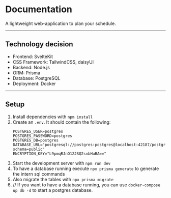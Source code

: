 # Documentation

A lightweight web-application to plan your schedule.

---

## Technology decision

- Frontend: SvelteKit
- CSS Framework: TailwindCSS, daisyUI
- Backend: Node.js
- ORM: Prisma
- Database: PostgreSQL
- Deployment: Docker

---

## Setup

1. Install dependencies with `npm install`
2. Create an `.env`. It should contain the following:
   ```dotenv
   POSTGRES_USER=postgres
   POSTGRES_PASSWORD=postgres
   POSTGRES_DB=postgres
   DATABASE_URL="postgresql://postgres:postgres@localhost:42187/postgres?schema=public"
   ENCRYPTION_KEY="L9pmqRJnO1ZJSQ2svbHuBA=="
   ```
3. Start the development server with `npm run dev`
4. To have a database running execute `npx prisma generate` to generate the intern sql commands
5. Also migrate the tables with `npx prisma migrate`
6. // If you want to have a database running, you can use `docker-compose up db -d` to start a postgres database.
